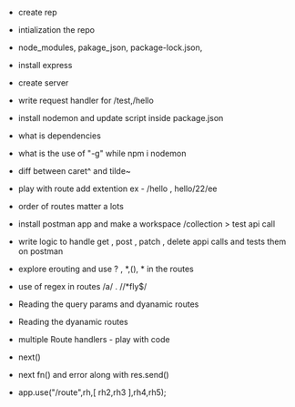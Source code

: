 - create rep 
- intialization the repo
- node_modules, pakage_json, package-lock.json, 
- install express 
- create server
- write request handler for /test,/hello
- install nodemon and update script inside package.json
- what is dependencies
- what is the use of  "-g" while npm i nodemon
- diff between caret^ and tilde~

- play with route add extention ex -  /hello , hello/22/ee
- order of routes matter a lots
- install postman app and make a workspace /collection > test api call 
- write logic to handle get , post , patch , delete appi calls and tests them on postman
- explore erouting and use ? , *,(), * in the routes
- use of regex in routes /a/ . //*fly$/
- Reading the query params and dyanamic routes
- Reading the dyanamic routes

- multiple Route handlers - play with code
- next()
- next fn() and error along with res.send()
- app.use("/route",rh,[ rh2,rh3 ],rh4,rh5);
